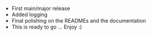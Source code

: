 * First main/major release
* Added logging
* Final polishing on the READMEs and the documentation
* This is ready to go ... Enjoy :)